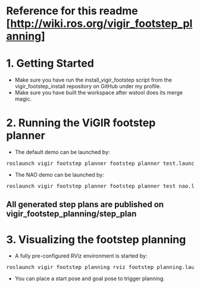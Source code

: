 # Reference for this readme [http://wiki.ros.org/vigir_footstep_planning]

# 1. Getting Started
* Make sure you have run the install_vigir_footstep script from the vigir_footstep_install repository on GitHub under my profile.
* Make sure you have built the workspace after wstool does its merge magic.

# 2. Running the ViGIR footstep planner
* The default demo can be launched by:
<pre>
roslaunch vigir_footstep_planner footstep_planner_test.launch
</pre>
* The NAO demo can be launched by:
<pre>
roslaunch vigir_footstep_planner footstep_planner_test_nao.launch
</pre>
## All generated step plans are published on vigir_footstep_planning/step_plan

# 3. Visualizing the footstep planning
* A fully pre-configured RViz environment is started by:
<pre>
roslaunch vigir_footstep_planning rviz_footstep_planning.launch
</pre>
* You can place a start pose and goal pose to trigger planning.
